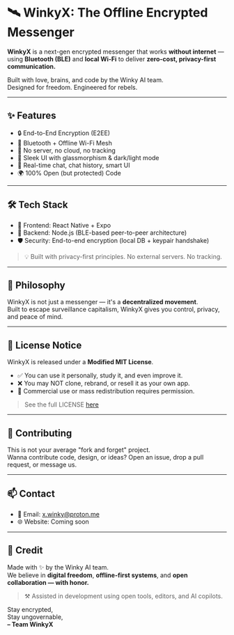 # 🛰️ WinkyX: The Offline Encrypted Messenger

**WinkyX** is a next-gen encrypted messenger that works **without internet** — using **Bluetooth (BLE)** and **local Wi-Fi** to deliver **zero-cost, privacy-first communication.**

Built with love, brains, and code by the Winky AI team.  
Designed for freedom. Engineered for rebels.

---

## ✨ Features

- 🔒 End-to-End Encryption (E2EE)
- 📡 Bluetooth + Offline Wi-Fi Mesh
- 📵 No server, no cloud, no tracking
- 🎨 Sleek UI with glassmorphism & dark/light mode
- 💬 Real-time chat, chat history, smart UI
- 🌍 100% Open (but protected) Code

---

## 🛠️ Tech Stack


- 📱 Frontend: React Native + Expo
- 🔧 Backend: Node.js (BLE-based peer-to-peer architecture)
- 🛡️ Security: End-to-end encryption (local DB + keypair handshake)

> 💡 Built with privacy-first principles. No external servers. No tracking.

---

## 🧠 Philosophy

WinkyX is not just a messenger — it's a **decentralized movement**.  
Built to escape surveillance capitalism, WinkyX gives you control, privacy, and peace of mind.

---

## 🔐 License Notice

WinkyX is released under a **Modified MIT License**.  
- ✅ You can use it personally, study it, and even improve it.
- ❌ You may NOT clone, rebrand, or resell it as your own app.
- 🧾 Commercial use or mass redistribution requires permission.

> See the full LICENSE [here](LICENSE)

---

## 🤝 Contributing

This is not your average "fork and forget" project.  
Wanna contribute code, design, or ideas? Open an issue, drop a pull request, or message us.

---

## 📫 Contact

- 📧 Email: x.winky@proton.me  
- 🌐 Website: Coming soon

---

## 🧠 Credit

Made with ✨ by the Winky AI team.  
We believe in **digital freedom**, **offline-first systems**, and **open collaboration — with honor.**
> ⚒️ Assisted in development using open tools, editors, and AI copilots.

Stay encrypted,  
Stay ungovernable,  
**– Team WinkyX**
